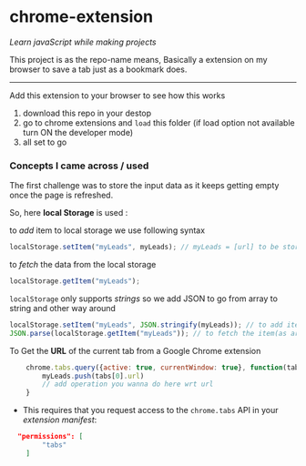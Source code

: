 # chrome-extension

_Learn javaScript while making projects_

This project is as the repo-name means, Basically a extension on my browser to save a tab just as a bookmark does.

___

Add this extension to your browser to see how this works

1.  download this repo in your destop
2.  go to chrome extensions and `load` this folder (if load option not available turn ON the developer mode)
3.  all set to go

### Concepts I came across / used

The first challenge was to store the input data as it keeps getting empty once the page is refreshed.

So, here **local Storage** is used :

to _add_ item to local storage we use following syntax

```javascript
localStorage.setItem("myLeads", myLeads); // myLeads = [url] to be stored as value of  the key myLeads
```

to _fetch_ the data from the local storage

```javascript
localStorage.getItem("myLeads");
```

`localStorage` only supports _strings_
so we add JSON to go from array to string and other way around

```javascript
localStorage.setItem("myLeads", JSON.stringify(myLeads)); // to add item(as string) to localStorage
JSON.parse(localStorage.getItem("myLeads")); // to fetch the item(as array) from localStorage
```

To Get the **URL** of the current tab from a Google Chrome extension

```javascript
    chrome.tabs.query({active: true, currentWindow: true}, function(tabs){
        myLeads.push(tabs[0].url)
        // add operation you wanna do here wrt url
    }
```

- This requires that you request access to the `chrome.tabs` API in your _extension manifest_:

```json
  "permissions": [
        "tabs"
    ]
```
